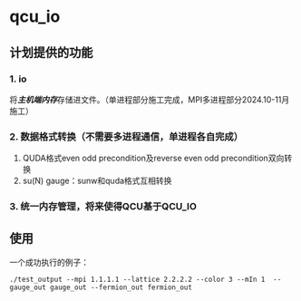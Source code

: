 # qcu_io

## 计划提供的功能

### 1. io

将***主机端内存***存储进文件。（单进程部分施工完成，MPI多进程部分2024.10-11月施工）

### 2. 数据格式转换（不需要多进程通信，单进程各自完成）

1. QUDA格式even odd precondition及reverse even odd precondition双向转换
2. su(N) gauge：sunw和quda格式互相转换

### 3. 统一内存管理，将来使得QCU基于QCU_IO


## 使用

一个成功执行的例子：

```SHELL
./test_output --mpi 1.1.1.1 --lattice 2.2.2.2 --color 3 --mIn 1  --gauge_out gauge_out --fermion_out fermion_out
```